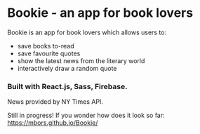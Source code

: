 # Bookie - an app for book lovers
Bookie is an app for book lovers which allows users to: 
* save books to-read 
* save favourite quotes 
* show the latest news from the literary world 
* interactively draw a random quote 

### Built with React.js, Sass, Firebase. 
News provided by NY Times API. 

Still in progress! If you wonder how does it look so far: https://mbors.github.io/Bookie/